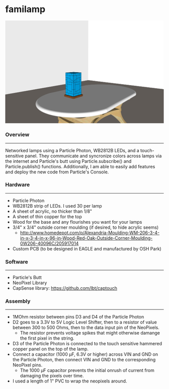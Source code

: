 # familamp

![Alt text](/images/SketchUp/familamp_3d.jpg?raw=true "Prototype picture placeholder")

### Overview
---------------------
Networked lamps using a Particle Photon, WB2812B LEDs, and a touch-sensitive panel.  They communicate and syncronize colors across lamps via the internet and Particle's butt using Particle.subscribe() and Particle.publish() functions.  Additionally, I am able to easily add features and deploy the new code from Particle's Console.

### Hardware
---------------------
-   Particle Photon
-   WB2812B strip of LEDs.  I used 30 per lamp
-   A sheet of acrylic, no thicker than 1/8"
-   A sheet of thin copper for the top
-   Wood for the base and any flourishes you want for your lamps
-   3/4" x 3/4" outside corner moulding (if desired, to hide acrylic seems)
    -   http://www.homedepot.com/p/Alexandria-Moulding-WM-206-3-4-in-x-3-4-in-x-96-in-Wood-Red-Oak-Outside-Corner-Moulding-0W206-40096C/205917014
-   Custom PCB (to be designed in EAGLE and manufactured by OSH Park)

### Software
---------------------
-   Particle's Butt
-   NeoPixel Library
-   CapSense library: https://github.com/lbt/captouch

### Assembly
---------------------
-   1MOhm resistor between pins D3 and D4 of the Particle Photon
-   D2 goes to a 3.3V to 5V Logic Level Shifter, then to a resistor of value between 300 to 500 Ohms, then to the data input pin of the NeoPixels.
    -   The resistor prevents voltage spikes that might otherwise damange the first pixel in the string.
-   D3 of the Particle Photon is connected to the touch sensitive hammered copper panel on the top of the lamp.
-   Connect a capacitor (1000 µF, 6.3V or higher) across VIN and GND on the Particle Photon, then connect VIN and GND to the corresponding NeoPixel pins.
    -   The 1000 µF capacitor prevents the initial onrush of current from damaging the pixels over time.
-   I used a length of 1" PVC to wrap the neopixels around.
